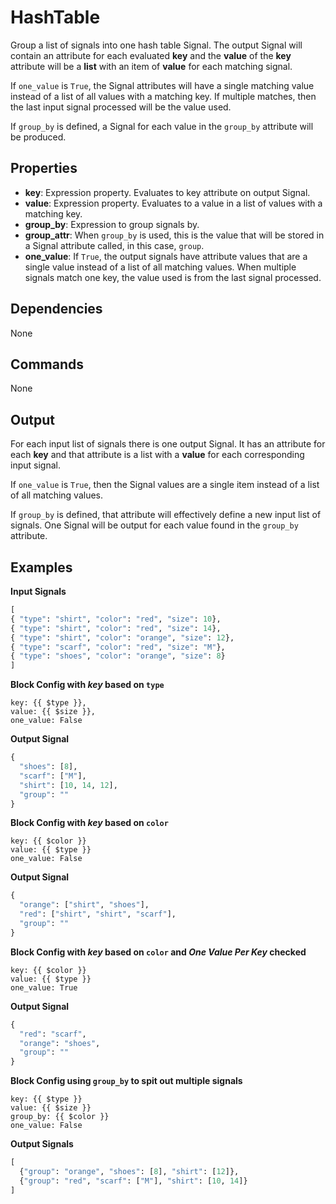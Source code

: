 HashTable
=========

Group a list of signals into one hash table Signal. The output Signal will contain an attribute for each evaluated **key** and the **value** of the **key** attribute will be a **list** with an item of **value** for each matching signal.

If `one_value` is `True`, the Signal attributes will have a single matching value instead of a list of all values with a matching key. If multiple matches, then the last input signal processed will be the value used.

If `group_by` is defined, a Signal for each value in the `group_by` attribute will be produced.

Properties
----------
-   **key**: Expression property. Evaluates to key attribute on output Signal.
-   **value**: Expression property. Evaluates to a value in a list of values with a matching key.
-   **group_by**: Expression to group signals by.
-   **group_attr**: When `group_by` is used, this is the value that will be stored in a Signal attribute called, in this case, `group`.
-   **one_value**: If `True`, the output signals have attribute values that are a single value instead of a list of all matching values. When multiple signals match one key, the value used is from the last signal processed.

Dependencies
------------
None

Commands
--------
None

Output
------
For each input list of signals there is one output Signal. It has an attribute for each **key** and that attribute is a list with a **value** for each corresponding input signal.

If `one_value` is `True`, then the Signal values are a single item instead of a list of all matching values.

If `group_by` is defined, that attribute will effectively define a new input list of signals. One Signal will be output for each value found in the `group_by` attribute.

Examples
--------

**Input Signals**

```python
[
{ "type": "shirt", "color": "red", "size": 10},
{ "type": "shirt", "color": "red", "size": 14},
{ "type": "shirt", "color": "orange", "size": 12},
{ "type": "scarf", "color": "red", "size": "M"},
{ "type": "shoes", "color": "orange", "size": 8}
]
```

**Block Config with _key_ based on `type`**

```
key: {{ $type }},
value: {{ $size }},
one_value: False
```

**Output Signal**

```python
{
  "shoes": [8],
  "scarf": ["M"],
  "shirt": [10, 14, 12],
  "group": ""
}
```
**Block Config with _key_ based on `color`**

```
key: {{ $color }}
value: {{ $type }}
one_value: False
```

**Output Signal**

```python
{
  "orange": ["shirt", "shoes"],
  "red": ["shirt", "shirt", "scarf"],
  "group": ""
}
```

**Block Config with _key_ based on `color` and _One Value Per Key_ checked**

```
key: {{ $color }}
value: {{ $type }}
one_value: True
```

**Output Signal**

```python
{
  "red": "scarf",
  "orange": "shoes",
  "group": ""
}
```

**Block Config using `group_by` to spit out multiple signals**

```
key: {{ $type }}
value: {{ $size }}
group_by: {{ $color }}
one_value: False
```

**Output Signals**

```python
[
  {"group": "orange", "shoes": [8], "shirt": [12]},
  {"group": "red", "scarf": ["M"], "shirt": [10, 14]}
]
```
